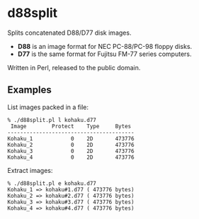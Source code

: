 # d88split

Splits concatenated D88/D77 disk images.
* **D88** is an image format for NEC PC-88/PC-98 floppy disks.
* **D77** is the same format for Fujitsu FM-77 series computers.

Written in Perl, released to the public domain.

## Examples

List images packed in a file:
```
% ./d88split.pl l kohaku.d77
 Image        Protect    Type     Bytes 
----------------------------------------
Kohaku_1            0    2D       473776
Kohaku_2            0    2D       473776
Kohaku_3            0    2D       473776
Kohaku_4            0    2D       473776
```

Extract images:
```
% ./d88split.pl e kohaku.d77
Kohaku_1 => kohaku#1.d77 ( 473776 bytes)
Kohaku_2 => kohaku#2.d77 ( 473776 bytes)
Kohaku_3 => kohaku#3.d77 ( 473776 bytes)
Kohaku_4 => kohaku#4.d77 ( 473776 bytes)
```
